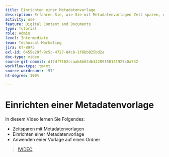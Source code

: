```yaml
---
title: Einrichten einer Metadatenvorlage
description: Erfahren Sie, wie Sie mit Metadatenvorlagen Zeit sparen, eine Metadatenvorlage einrichten und eine Vorlage auf einen Ordner in [!UICONTROL Workfront DAM] anwenden.
activity: use
feature: Digital Content and Documents
type: Tutorial
role: Admin
level: Intermediate
team: Technical Marketing
jira: KT-8975
exl-id: 6455e20f-9c5c-4727-84cb-1f8bb825bd2a
doc-type: video
source-git-commit: d17df7162ccaab6b62db34209f50131927c0a532
workflow-type: tm+mt
source-wordcount: '57'
ht-degree: 100%

---
```


# Einrichten einer Metadatenvorlage

In diesem Video lernen Sie Folgendes:

* Zeitsparen mit Metadatenvorlagen
* Einrichten einer Metadatenvorlage
* Anwenden einer Vorlage auf einen Ordner

>[!VIDEO](https://video.tv.adobe.com/v/335238/?quality=12&learn=on&enablevpops)
